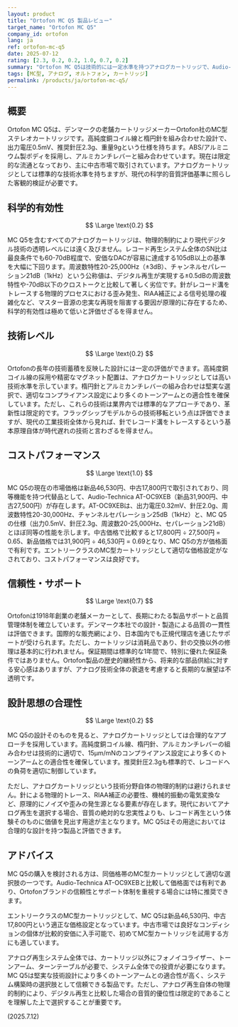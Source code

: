 ```yaml
---
layout: product
title: "Ortofon MC Q5 製品レビュー"
target_name: "Ortofon MC Q5"
company_id: ortofon
lang: ja
ref: ortofon-mc-q5
date: 2025-07-12
rating: [2.3, 0.2, 0.2, 1.0, 0.7, 0.2]
summary: "Ortofon MC Q5は技術的には一定水準を持つアナログカートリッジで、Audio-Technica AT-OC9XEBとほぼ同等のコストパフォーマンスを実現している。エントリークラスのMCカートリッジとして適切な価格設定だが、アナログ再生という手段自体の物理的制約により科学的有効性は限定的。"
tags: [MC型, アナログ, オルトフォン, カートリッジ]
permalink: /products/ja/ortofon-mc-q5/
---
```

## 概要

Ortofon MC Q5は、デンマークの老舗カートリッジメーカーOrtofon社のMC型ステレオカートリッジです。高純度銅コイル線と楕円針を組み合わせた設計で、出力電圧0.5mV、推奨針圧2.3g、重量9gという仕様を持ちます。ABS/アルミニウム製ボディを採用し、アルミカンチレバーと組み合わせています。現在は限定的な流通となっており、主に中古市場で取引されています。アナログカートリッジとしては標準的な技術水準を持ちますが、現代の科学的音質評価基準に照らした客観的検証が必要です。

## 科学的有効性

$$ \Large \text{0.2} $$

MC Q5を含むすべてのアナログカートリッジは、物理的制約により現代デジタル技術の透明レベルには遠く及びません。レコード再生システム全体のSN比は最良条件でも60-70dB程度で、安価なDACが容易に達成する105dB以上の基準を大幅に下回ります。周波数特性20-25,000Hz（±3dB）、チャンネルセパレーション21dB（1kHz）という公称値は、デジタル再生が実現する±0.5dBの周波数特性や-70dB以下のクロストークと比較して著しく劣位です。針がレコード溝をトレースする物理的プロセスにおける歪み発生、RIAA補正による信号処理の複雑化など、マスター音源の忠実な再現を阻害する要因が原理的に存在するため、科学的有効性は極めて低いと評価せざるを得ません。

## 技術レベル

$$ \Large \text{0.2} $$

Ortofonの長年の技術蓄積を反映した設計には一定の評価ができます。高純度銅コイル線の採用や精密なマグネット配置は、アナログカートリッジとしては高い技術水準を示しています。楕円針とアルミカンチレバーの組み合わせは堅実な選択で、適切なコンプライアンス設定により多くのトーンアームとの適合性を確保しています。ただし、これらの技術は業界内では標準的なアプローチであり、革新性は限定的です。フラッグシップモデルからの技術移転という点は評価できますが、現代の工業技術全体から見れば、針でレコード溝をトレースするという基本原理自体が時代遅れの技術と言わざるを得ません。

## コストパフォーマンス

$$ \Large \text{1.0} $$

MC Q5の現在の市場価格は新品46,530円、中古17,800円で取引されており、同等機能を持つ代替品として、Audio-Technica AT-OC9XEB（新品31,900円、中古27,500円）が存在します。AT-OC9XEBは、出力電圧0.32mV、針圧2.0g、周波数特性20-30,000Hz、チャンネルセパレーション25dB（1kHz）と、MC Q5の仕様（出力0.5mV、針圧2.3g、周波数20-25,000Hz、セパレーション21dB）とほぼ同等の性能を示します。中古価格で比較すると17,800円 ÷ 27,500円 = 0.65、新品価格では31,900円 ÷ 46,530円 = 0.69となり、MC Q5の方が価格面で有利です。エントリークラスのMC型カートリッジとして適切な価格設定がなされており、コストパフォーマンスは良好です。

## 信頼性・サポート

$$ \Large \text{0.7} $$

Ortofonは1918年創業の老舗メーカーとして、長期にわたる製品サポートと品質管理体制を確立しています。デンマーク本社での設計・製造による品質の一貫性は評価できます。国際的な販売網により、日本国内でも正規代理店を通じたサポートが受けられます。ただし、カートリッジは消耗品であり、針の交換以外の修理は基本的に行われません。保証期間は標準的な1年間で、特別に優れた保証条件ではありません。Ortofon製品の歴史的継続性から、将来的な部品供給に対する安心感はありますが、アナログ技術全体の衰退を考慮すると長期的な展望は不透明です。

## 設計思想の合理性

$$ \Large \text{0.2} $$

MC Q5の設計そのものを見ると、アナログカートリッジとしては合理的なアプローチを採用しています。高純度銅コイル線、楕円針、アルミカンチレバーの組み合わせは技術的に適切で、15μm/mNのコンプライアンス設定により多くのトーンアームとの適合性を確保しています。推奨針圧2.3gも標準的で、レコードへの負荷を適切に制御しています。

ただし、アナログカートリッジという技術分野自体の物理的制約は避けられません。針による物理的トレース、RIAA補正の必要性、機械的振動の電気変換など、原理的にノイズや歪みの発生源となる要素が存在します。現代においてアナログ再生を選択する場合、音質の絶対的な忠実性よりも、レコード再生という体験そのものに価値を見出す用途が主となります。MC Q5はその用途においては合理的な設計を持つ製品と評価できます。

## アドバイス

MC Q5の購入を検討される方は、同価格帯のMC型カートリッジとして適切な選択肢の一つです。Audio-Technica AT-OC9XEBと比較して価格面では有利であり、Ortofonブランドの信頼性とサポート体制を重視する場合には特に推奨できます。

エントリークラスのMC型カートリッジとして、MC Q5は新品46,530円、中古17,800円という適正な価格設定となっています。中古市場では良好なコンディションの個体が比較的安価に入手可能で、初めてMC型カートリッジを試用する方にも適しています。

アナログ再生システム全体では、カートリッジ以外にフォノイコライザー、トーンアーム、ターンテーブルが必要で、システム全体での投資が必要になります。MC Q5は堅実な技術設計により多くのトーンアームとの適合性が高く、システム構築時の選択肢として信頼できる製品です。ただし、アナログ再生自体の物理的制約により、デジタル再生と比較した場合の音質的優位性は限定的であることを理解した上で選択することが重要です。

(2025.7.12)